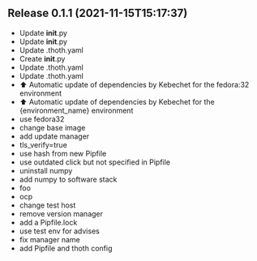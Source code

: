 
## Release 0.1.1 (2021-11-15T15:17:37)
* Update __init__.py
* Update __init__.py
* Update .thoth.yaml
* Create __init__.py
* Update .thoth.yaml
* Update .thoth.yaml
* :arrow_up: Automatic update of dependencies by Kebechet for the fedora:32 environment
* :arrow_up: Automatic update of dependencies by Kebechet for the {environment_name} environment
* use fedora32
* change base image
* add update manager
* tls_verify=true
* use hash from new Pipfile
* use outdated click but not specified in Pipfile
* uninstall numpy
* add numpy to software stack
* foo
* ocp
* change test host
* remove version manager
* add a Pipfile.lock
* use test env for advises
* fix manager name
* add Pipfile and thoth config
